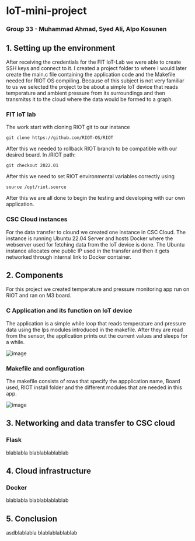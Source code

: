 # IoT-mini-project 
### Group 33 - Muhammad Ahmad, Syed Ali, Alpo Kosunen

## 1. Setting up the environment

After receiving the credentials for the FIT IoT-Lab we were able to create SSH keys and connect to it. I created a project folder to where I would later create the main.c file containing the application code and the Makefile needed for RIOT OS compiling. Because of this subject is not very familiar to us we selected the project to be about a simple IoT device that reads temperature and ambient pressure from its surroundings and then transmitss it to the cloud where the data would be formed to a graph. 

### FIT IoT lab

The work start with cloning RIOT git to our instance

```
git clone https://github.com/RIOT-OS/RIOT
```

After this we needed to rollback RIOT branch to be compatible with our desired board. In /RIOT path:
```
git checkout 2022.01
```
After this we need to set RIOT environmental variables correctly using
```
source /opt/riot.source
```
After this we are all done to begin the testing and developing with our own application.

### CSC Cloud instances

For the data transfer to clound we created one instance in CSC Cloud. The instance is running Ubuntu 22.04 Server and hosts Docker where the webserver used for fetching data from the IoT device is done. The Ubuntu instance allocates one public IP used in the transfer and then it gets networked through internal link to Docker container.

## 2. Components
For this project we created temperature and pressure monitoring app run on RIOT and ran on M3 board.

### C Application and its function on IoT device
The application is a simple while loop that reads temperature and pressure data using the lps modules introduced in the makefile. After they are read from the sensor, the application prints out the current values and sleeps for a while. 

![image](https://github.com/Alpokos/IoT-mini-project/assets/144924470/e256ffaa-f12f-40e3-b515-fd753caddcef)


### Makefile and configuration
The makefile consists of rows that specify the appplication name, Board used, RIOT install folder and the different modules that are needed in this app.

![image](https://github.com/Alpokos/IoT-mini-project/assets/144924470/f052b62b-6592-4472-b971-41ba2cba870d)


## 3. Networking and data transfer to CSC cloud

### Flask
blablabla blablablablablab

## 4. Cloud infrastructure

### Docker
blablabla blablablablablab


## 5. Conclusion
asdblablabla blablablablablab
